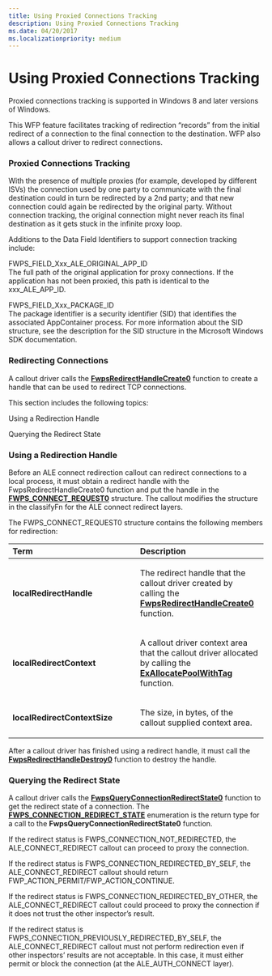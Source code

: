 ```yaml
---
title: Using Proxied Connections Tracking
description: Using Proxied Connections Tracking
ms.date: 04/20/2017
ms.localizationpriority: medium
---
```


# Using Proxied Connections Tracking


Proxied connections tracking is supported in Windows 8 and later versions of Windows.

This WFP feature facilitates tracking of redirection “records” from the initial redirect of a connection to the final connection to the destination. WFP also allows a callout driver to redirect connections.

### Proxied Connections Tracking

With the presence of multiple proxies (for example, developed by different ISVs) the connection used by one party to communicate with the final destination could in turn be redirected by a 2nd party; and that new connection could again be redirected by the original party. Without connection tracking, the original connection might never reach its final destination as it gets stuck in the infinite proxy loop.

Additions to the Data Field Identifiers to support connection tracking include:

<a href="" id="fwps-field-xxx-ale-original-app-id"></a>FWPS\_FIELD\_Xxx\_ALE\_ORIGINAL\_APP\_ID  
The full path of the original application for proxy connections. If the application has not been proxied, this path is identical to the xxx\_ALE\_APP\_ID.

<a href="" id="fwps-field-xxx-package-id"></a>FWPS\_FIELD\_Xxx\_PACKAGE\_ID  
The package identifier is a security identifier (SID) that identifies the associated AppContainer process. For more information about the SID structure, see the description for the SID structure in the Microsoft Windows SDK documentation.

### Redirecting Connections

A callout driver calls the [**FwpsRedirectHandleCreate0**](/windows-hardware/drivers/ddi/fwpsk/nf-fwpsk-fwpsredirecthandlecreate0) function to create a handle that can be used to redirect TCP connections.

This section includes the following topics:

Using a Redirection Handle

Querying the Redirect State

### Using a Redirection Handle

Before an ALE connect redirection callout can redirect connections to a local process, it must obtain a redirect handle with the FwpsRedirectHandleCreate0 function and put the handle in the [**FWPS\_CONNECT\_REQUEST0**](/windows-hardware/drivers/ddi/fwpsk/ns-fwpsk-_fwps_connect_request0) structure. The callout modifies the structure in the classifyFn for the ALE connect redirect layers.

The FWPS\_CONNECT\_REQUEST0 structure contains the following members for redirection:

<table>
<colgroup>
<col width="50%" />
<col width="50%" />
</colgroup>
<thead>
<tr class="header">
<th align="left">Term</th>
<th align="left">Description</th>
</tr>
</thead>
<tbody>
<tr class="odd">
<td align="left"><p><strong>localRedirectHandle</strong></p></td>
<td align="left"><p>The redirect handle that the callout driver created by calling the <a href="/windows-hardware/drivers/ddi/fwpsk/nf-fwpsk-fwpsredirecthandlecreate0" data-raw-source="[&lt;strong&gt;FwpsRedirectHandleCreate0&lt;/strong&gt;](/windows-hardware/drivers/ddi/fwpsk/nf-fwpsk-fwpsredirecthandlecreate0)"><strong>FwpsRedirectHandleCreate0</strong></a> function.</p></td>
</tr>
<tr class="even">
<td align="left"><p><strong>localRedirectContext</strong></p></td>
<td align="left"><p>A callout driver context area that the callout driver allocated by calling the <a href="/windows-hardware/drivers/ddi/wdm/nf-wdm-exallocatepoolwithtag" data-raw-source="[&lt;strong&gt;ExAllocatePoolWithTag&lt;/strong&gt;](/windows-hardware/drivers/ddi/wdm/nf-wdm-exallocatepoolwithtag)"><strong>ExAllocatePoolWithTag</strong></a> function.</p></td>
</tr>
<tr class="odd">
<td align="left"><p><strong>localRedirectContextSize</strong></p></td>
<td align="left"><p>The size, in bytes, of the callout supplied context area.</p></td>
</tr>
</tbody>
</table>

 

After a callout driver has finished using a redirect handle, it must call the [**FwpsRedirectHandleDestroy0**](/windows-hardware/drivers/ddi/fwpsk/nf-fwpsk-fwpsredirecthandledestroy0) function to destroy the handle.

### Querying the Redirect State

A callout driver calls the [**FwpsQueryConnectionRedirectState0**](/windows-hardware/drivers/ddi/fwpsk/nf-fwpsk-fwpsqueryconnectionredirectstate0) function to get the redirect state of a connection. The [**FWPS\_CONNECTION\_REDIRECT\_STATE**](/windows-hardware/drivers/ddi/fwpsk/ne-fwpsk-fwps_connection_redirect_state_) enumeration is the return type for a call to the **FwpsQueryConnectionRedirectState0** function.

If the redirect status is FWPS\_CONNECTION\_NOT\_REDIRECTED, the ALE\_CONNECT\_REDIRECT callout can proceed to proxy the connection.

If the redirect status is FWPS\_CONNECTION\_REDIRECTED\_BY\_SELF, the ALE\_CONNECT\_REDIRECT callout should return FWP\_ACTION\_PERMIT/FWP\_ACTION\_CONTINUE.

If the redirect status is FWPS\_CONNECTION\_REDIRECTED\_BY\_OTHER, the ALE\_CONNECT\_REDIRECT callout could proceed to proxy the connection if it does not trust the other inspector’s result.

If the redirect status is FWPS\_CONNECTION\_PREVIOUSLY\_REDIRECTED\_BY\_SELF, the ALE\_CONNECT\_REDIRECT callout must not perform redirection even if other inspectors’ results are not acceptable. In this case, it must either permit or block the connection (at the ALE\_AUTH\_CONNECT layer).

